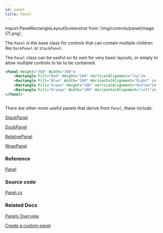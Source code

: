 ```yaml
---
id: panel
title: Panel
---
```


import PanelRectangleLayoutScreenshot from '/img/controls/panel/image (7).png';

The `Panel` is the base class for controls that can contain multiple children like `DockPanel` or `StackPanel`.

The `Panel` class can be useful on its own for very basic layouts, or simply to allow multiple controls to be to be contained.

```xml
<Panel Height="300" Width="300">
    <Rectangle Fill="Red" Height="100" VerticalAlignment="Top"/>
    <Rectangle Fill="Blue" Width="100" HorizontalAlignment="Right" />
    <Rectangle Fill="Green" Height="100" VerticalAlignment="Bottom"/>
    <Rectangle Fill="Orange" Width="100" HorizontalAlignment="Left"/>
</Panel>
```

<img className="center" src={PanelRectangleLayoutScreenshot} alt="" />

There are other more useful panels that derive from `Panel`, these include:

[StackPanel](./stackpanel)

[DockPanel](./dockpanel)

[RelativePanel](./relativepanel)

[WrapPanel](./wrappanel)

### Reference

[Panel](http://reference.avaloniaui.net/api/Avalonia.Controls/Panel/)

### Source code

[Panel.cs](https://github.com/AvaloniaUI/Avalonia/blob/master/src/Avalonia.Controls/Panel.cs)

### Related Docs

[Panels Overview](../layout/panels-overview)

[Create a custom panel](../layout/create-a-custom-panel)


